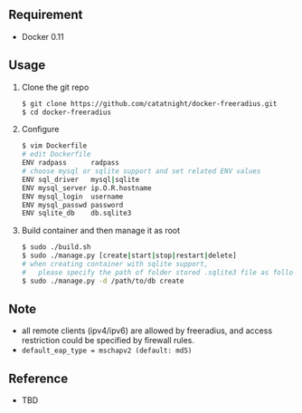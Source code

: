 ## Requirement
+ Docker 0.11

## Usage
1. Clone the git repo
	
	```bash
	$ git clone https://github.com/catatnight/docker-freeradius.git
	$ cd docker-freeradius
	```
2. Configure

	```bash
	$ vim Dockerfile 
	# edit Dockerfile
	ENV radpass      radpass
	# choose mysql or sqlite support and set related ENV values
	ENV sql_driver   mysql|sqlite
	ENV mysql_server ip.O.R.hostname
	ENV mysql_login  username
	ENV mysql_passwd password
	ENV sqlite_db    db.sqlite3
	```
3. Build container and then manage it as root
	
	```bash
	$ sudo ./build.sh
	$ sudo ./manage.py [create|start|stop|restart|delete]
	# when creating container with sqlite support, 
	#   please specify the path of folder stored .sqlite3 file as followed:
	$ sudo ./manage.py -d /path/to/db create
	```

## Note
+ all remote clients (ipv4/ipv6) are allowed by freeradius, and access restriction could be specified by firewall rules.
+ ```default_eap_type = mschapv2 (default: md5)```

## Reference
+ TBD


